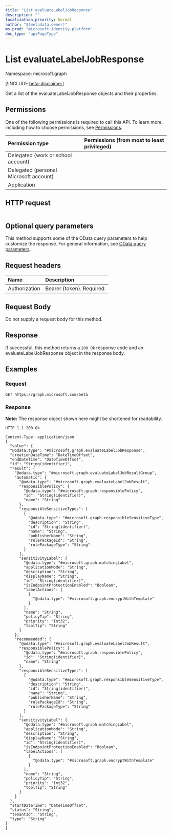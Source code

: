 ```yaml
---
title: "List evaluateLabelJobResponse"
description: ""
localization_priority: Normal
author: "$(metadata.owner)"
ms.prod: "microsoft-identity-platform"
doc_type: "apiPageType"
---
```


# List evaluateLabelJobResponse

Namespace: microsoft.graph

[!INCLUDE [beta-disclaimer](../../includes/beta-disclaimer.md)]

Get a list of the evaluateLabelJobResponse objects and their properties.

## Permissions

One of the following permissions is required to call this API. To learn more, including how to choose permissions, see [Permissions](/graph/permissions-reference).

| Permission type                        | Permissions (from most to least privileged) |
| :------------------------------------- | :------------------------------------------ |
| Delegated (work or school account)     |                                             |
| Delegated (personal Microsoft account) |                                             |
| Application                            |                                             |

## HTTP request

<!-- {
  "blockType": "ignored"
}
-->

```http

```

## Optional query parameters

This method supports some of the OData query parameters to help customize the response. For general information, see [OData query parameters](/graph/query-parameters).

## Request headers

| Name          | Description               |
| :------------ | :------------------------ |
| Authorization | Bearer {token}. Required. |

## Request Body

<!-- Actions and Functions -->

<!-- CRUD Methods -->

Do not supply a request body for this method.

## Response

If successful, this method returns a `200 Ok` response code and an evaluateLabelJobResponse object in the response body.

## Examples

### Request

<!-- {
  "blockType": "request",
  "name": "list_evaluatelabeljobresponse"
}
-->

```http
GET https://graph.microsoft.com/beta

```

### Response

**Note:** The response object shown here might be shortened for readability.

<!-- {
  "blockType": "response",
  "truncated": true,
  "@odata.type": "microsoft.dataClassificationService.contract.evaluateLabelJobResponse"
}
-->

```http
HTTP 1.1 200 Ok

Content-Type: application/json
{
  "value": {
  "@odata.type": "#microsoft.graph.evaluateLabelJobResponse",
  "creationDateTime": "DateTimeOffset",
  "endDateTime": "DateTimeOffset",
  "id": "String(identifier)",
  "result": {
    "@odata.type": "#microsoft.graph.evaluateLabelJobResultGroup",
    "automatic": {
      "@odata.type": "#microsoft.graph.evaluateLabelJobResult",
      "responsiblePolicy": {
        "@odata.type": "#microsoft.graph.responsiblePolicy",
        "id": "String(identifier)",
        "name": "String"
      },
      "responsibleSensitiveTypes": [
        {
          "@odata.type": "#microsoft.graph.responsibleSensitiveType",
          "description": "String",
          "id": "String(identifier)",
          "name": "String",
          "publisherName": "String",
          "rulePackageId": "String",
          "rulePackageType": "String"
        }
      ],
      "sensitivityLabel": {
        "@odata.type": "#microsoft.graph.matchingLabel",
        "applicationMode": "String",
        "description": "String",
        "displayName": "String",
        "id": "String(identifier)",
        "isEndpointProtectionEnabled": "Boolean",
        "labelActions": [
          {
            "@odata.type": "#microsoft.graph.encryptWithTemplate"
          }
        ],
        "name": "String",
        "policyTip": "String",
        "priority": "Int32",
        "toolTip": "String"
      }
    },
    "recommended": {
      "@odata.type": "#microsoft.graph.evaluateLabelJobResult",
      "responsiblePolicy": {
        "@odata.type": "#microsoft.graph.responsiblePolicy",
        "id": "String(identifier)",
        "name": "String"
      },
      "responsibleSensitiveTypes": [
        {
          "@odata.type": "#microsoft.graph.responsibleSensitiveType",
          "description": "String",
          "id": "String(identifier)",
          "name": "String",
          "publisherName": "String",
          "rulePackageId": "String",
          "rulePackageType": "String"
        }
      ],
      "sensitivityLabel": {
        "@odata.type": "#microsoft.graph.matchingLabel",
        "applicationMode": "String",
        "description": "String",
        "displayName": "String",
        "id": "String(identifier)",
        "isEndpointProtectionEnabled": "Boolean",
        "labelActions": [
          {
            "@odata.type": "#microsoft.graph.encryptWithTemplate"
          }
        ],
        "name": "String",
        "policyTip": "String",
        "priority": "Int32",
        "toolTip": "String"
      }
    }
  },
  "startDateTime": "DateTimeOffset",
  "status": "String",
  "tenantId": "String",
  "type": "String"
}
}

```
